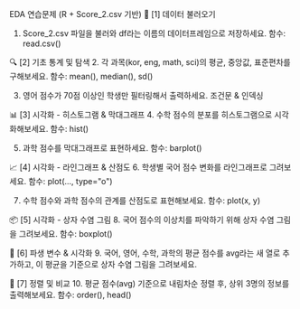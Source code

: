 EDA 연습문제 (R + Score_2.csv 기반)
📁 [1] 데이터 불러오기
1. Score_2.csv 파일을 불러와 df라는 이름의 데이터프레임으로 저장하세요.
함수: read.csv()

🔍 [2] 기초 통계 및 탐색
2. 각 과목(kor, eng, math, sci)의 평균, 중앙값, 표준편차를 구해보세요.
함수: mean(), median(), sd()

3. 영어 점수가 70점 이상인 학생만 필터링해서 출력하세요.
조건문 & 인덱싱

📊 [3] 시각화 - 히스토그램 & 막대그래프
4. 수학 점수의 분포를 히스토그램으로 시각화해보세요.
함수: hist()

5. 과학 점수를 막대그래프로 표현하세요.
함수: barplot()

📈 [4] 시각화 - 라인그래프 & 산점도
6. 학생별 국어 점수 변화를 라인그래프로 그려보세요.
함수: plot(..., type="o")

7. 수학 점수와 과학 점수의 관계를 산점도로 표현해보세요.
함수: plot(x, y)

📦 [5] 시각화 - 상자 수염 그림
8. 국어 점수의 이상치를 파악하기 위해 상자 수염 그림을 그려보세요.
함수: boxplot()

📐 [6] 파생 변수 & 시각화
9. 국어, 영어, 수학, 과학의 평균 점수를 avg라는 새 열로 추가하고, 이 평균을 기준으로 상자 수염 그림을 그려보세요.

🏁 [7] 정렬 및 비교
10. 평균 점수(avg) 기준으로 내림차순 정렬 후, 상위 3명의 정보를 출력해보세요.
함수: order(), head()
